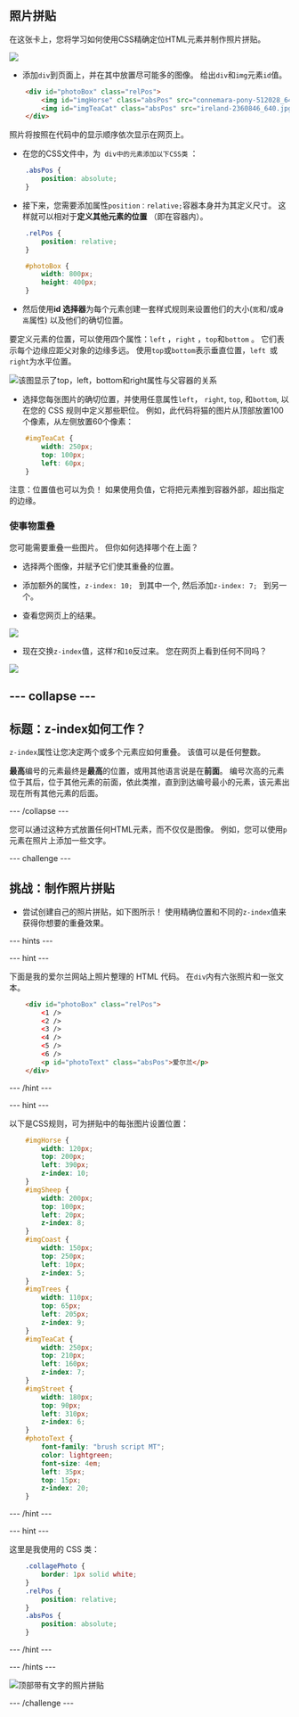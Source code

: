 ## 照片拼贴

在这张卡上，您将学习如何使用CSS精确定位HTML元素并制作照片拼贴。

![](images/photoCollageWithText_wide.png)

+ 添加` div `到页面上，并在其中放置尽可能多的图像。 给出`div`和`img`元素`id`值。

```html
    <div id="photoBox" class="relPos">
        <img id="imgHorse" class="absPos" src="connemara-pony-512028_640.jpg" alt="Connemara pony" />
        <img id="imgTeaCat" class="absPos" src="ireland-2360846_640.jpg" alt="Even cats drink tea in Ireland!" />
    </div>
```

照片将按照在代码中的显示顺序依次显示在网页上。

+ 在您的CSS文件中，为` div中的元素添加以下CSS类` ： 

```css
    .absPos {
        position: absolute;
    }
```

+ 接下来，您需要添加属性` position：relative; `容器本身并为其定义尺寸。 这样就可以相对于**定义其他元素的位置** （即在容器内）。

```css
    .relPos {
        position: relative;
    }

    #photoBox {
        width: 800px;
        height: 400px;
    }
```

+ 然后使用**id 选择器**为每个元素创建一套样式规则来设置他们的大小(`宽`和/或`身高`属性) 以及他们的确切位置。

要定义元素的位置，可以使用四个属性：`left` ，`right` ，`top`和`bottom` 。 它们表示每个边缘应距父对象的边缘多远。 使用` top `或` bottom `表示垂直位置，`left `或`right`为水平位置。

![该图显示了top，left，bottom和right属性与父容器的关系](images/cssPositionProperties.png)

+ 选择您每张图片的确切位置，并使用任意属性`left`， `right`, `top`, 和`bottom`, 以在您的 CSS 规则中定义那些职位。 例如，此代码将猫的图片从顶部放置100个像素，从左侧放置60个像素：

```css
    #imgTeaCat {
        width: 250px;
        top: 100px;
        left: 60px;
    }
```

注意：位置值也可以为负！ 如果使用负值，它将把元素推到容器外部，超出指定的边缘。

### 使事物重叠

您可能需要重叠一些图片。 但你如何选择哪个在上面？

+ 选择两个图像，并赋予它们使其重叠的位置。

+ 添加额外的属性，`z-index: 10; ` 到其中一个, 然后添加`z-index: 7; ` 到另一个。

+ 查看您网页上的结果。

![](images/horse10Cat7.png)

+ 现在交换` z-index `值，这样` 7 `和` 10 `反过来。 您在网页上看到任何不同吗？

![](images/horse7Cat10.png)

## \--- collapse \---

## 标题：z-index如何工作？

`z-index`属性让您决定两个或多个元素应如何重叠。 该值可以是任何整数。

**最高**编号的元素最终是**最高**的位置，或用其他语言说是在**前面**。 编号次高的元素位于其后，位于其他元素的前面，依此类推，直到到达编号最小的元素，该元素出现在所有其他元素的后面。

\--- /collapse \---

您可以通过这种方式放置任何HTML元素，而不仅仅是图像。 例如，您可以使用` p `元素在照片上添加一些文字。

\--- challenge \---

## 挑战：制作照片拼贴

+ 尝试创建自己的照片拼贴，如下图所示！ 使用精确位置和不同的`z-index`值来获得你想要的重叠效果。

\--- hints \---

\--- hint \---

下面是我的爱尔兰网站上照片整理的 HTML 代码。 在`div`内有六张照片和一张文本。

```html
    <div id="photoBox" class="relPos">
        <1 />
        <2 />
        <3 />
        <4 />
        <5 />
        <6 />
        <p id="photoText" class="absPos">爱尔兰</p>
    </div>
```

\--- /hint \---

\--- hint \---

以下是CSS规则，可为拼贴中的每张图片设置位置：

```css
    #imgHorse {
        width: 120px;
        top: 200px;
        left: 390px;
        z-index: 10;
    }
    #imgSheep {
        width: 200px;
        top: 100px;
        left: 20px;
        z-index: 8;
    }
    #imgCoast {
        width: 150px;
        top: 250px;
        left: 10px;
        z-index: 5;
    }
    #imgTrees {
        width: 110px;
        top: 65px;
        left: 205px;
        z-index: 9;
    }
    #imgTeaCat {
        width: 250px;
        top: 210px;
        left: 160px;
        z-index: 7;
    }
    #imgStreet {
        width: 180px;
        top: 90px;
        left: 310px;
        z-index: 6;
    }
    #photoText {
        font-family: "brush script MT";
        color: lightgreen;
        font-size: 4em;
        left: 35px;
        top: 15px;
        z-index: 20;
    }
```

\--- /hint \---

\--- hint \---

这里是我使用的 CSS 类：

```css
    .collagePhoto {
        border: 1px solid white;
    }
    .relPos {
        position: relative;
    }
    .absPos {
        position: absolute;
    }
```

\--- /hint \---

\--- /hints \---

![顶部带有文字的照片拼贴](images/photoCollageExample.png)

\--- /challenge \---